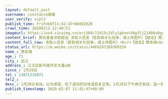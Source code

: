 ```yaml
---
layout: default_post
username: constance康康
user_verify: vipl3
publish_time: FriFeb0711:42:47+08002020
crawl_time: 20200212-12:40:51
imageurl: https://wx4.sinaimg.cn/orj360/72d15c2dly1gbnot40p3lj21400u0gpb.jpg,https://wx2.sinaimg.cn/orj360/72d15c2dly1gbnot5fvqoj20u0140grl.jpg,https://wx3.sinaimg.cn/orj360/72d15c2dly1gbnot637blj20u014043d.jpg,https://wx2.sinaimg.cn/orj360/72d15c2dly1gbnot6rq5cj20u0140afh.jpg,https://wx2.sinaimg.cn/orj360/72d15c2dly1gbnot85vvlj20u01400zy.jpg,https://wx3.sinaimg.cn/orj360/72d15c2dly1gbnot4nezlj20u0140gp0.jpg,https://wx1.sinaimg.cn/orj360/72d15c2dly1gbnot8qb55j20u0140diq.jpg
content_brief: 肺炎患者求助超话 求助人信息（若有相关化验单，请上传图片）【姓名】樊友强【年龄】71【所在城市】武汉【所在小区、社区】江汉区新华路环亚大厦a栋【患病时间】1月28日【联系方式】13871316071【其他紧急联系人13871316071  13476861496【病情描述】 1月28日发烧，以为感冒，吃了退烧药后 ...全文
content_full_raw: 求助人信息（若有相关化验单，请上传图片）<br/>【姓名】樊友强<br/>【年龄】71<br/>【所在城市】武汉<br/>【所在小区、社区】江汉区新华路环亚大厦a栋<br/>【患病时间】1月28日<br/>【联系方式】13871316071<br/>【其他紧急联系人1387131607113476861496<br/>【病情描述】1月28日发烧，以为感冒，吃了退烧药后体温恢复正常。1月29日下午再次发烧，温一度上升到39度。30日凌晨我开车送父亲去新华医院拍CT，发现肺部感染。由于母亲属于密接者，也拍了CT，同样发现肺部感染。医生给双亲开了药，让我们回去吃药，按规定的时间复诊。接下来的几天我父亲情况不稳定，体温反复。无奈没有床位，只能继续在家监控。在这短短的几天状态越来越差，呼吸也出现了问题。2月5日核酸结果呈现阴性，但是医生表示在临床判断上面还是更侧重于CT。2月6日周四去新华医院复诊拍肺部CT，发现肺部2/3感染，老人呼吸上出现了问题，开始喘，靠吸氧缓解，无奈还是没有病床。老人有心血管疾病、高血压、高血糖，几年前做过心脏支架手术，现在又感染了新冠。现在我的母亲拖着病重的身体与我照顾在医院观察室吸氧的父亲院，妻子独自在家照顾3岁的儿子。我们向各位求助，帮我的老父亲立即入院。
status_url: https://m.weibo.cn/status/4469297269389324
name_: 樊友强
age_: 71
city_: 武汉
address_: 江汉区新华路环亚大厦a栋
since_: 1月28日
tel_: 13871316071
tel2_: 
desc_: 1月28日发烧，以为感冒，吃了退烧药后体温恢复正常。1月29日下午再次发烧，温一度上升到39度。30日凌晨我开车送父亲去新华医院拍CT，发现肺部感染。由于母亲属于密接者，也拍了CT，同样发现肺部感染。医生给双亲开了药，让我们回去吃药，按规定的时间复诊。接下来的几天我父亲情况不稳定，体温反复。无奈没有床位，只能继续在家监控。在这短短的几天状态越来越差，呼吸也出现了问题。2月5日核酸结果呈现阴性，但是医生表示在临床判断上面还是更侧重于CT。2月6日周四去新华医院复诊拍肺部CT，发现肺部2/3感染，老人呼吸上出现了问题，开始喘，靠吸氧缓解，无奈还是没有病床。老人有心血管疾病、高血压、高血糖，几年前做过心脏支架手术，现在又感染了新冠。现在我的母亲拖着病重的身体与我照顾在医院观察室吸氧的父亲院，妻子独自在家照顾3岁的儿子。我们向各位求助，帮我的老父亲立即入院。
publish_timestamp: 2020-02-07 11:42:47+08:00
---
```

